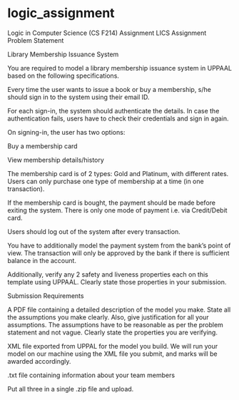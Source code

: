 # logic_assignment
Logic in Computer Science (CS F214) Assignment
LICS Assignment Problem Statement

Library Membership Issuance System

You are required to model a library membership issuance system in UPPAAL based on the following specifications.

Every time the user wants to issue a book or buy a membership, s/he should sign in to the system using their email ID.

For each sign-in, the system should authenticate the details. In case the authentication fails, users have to check their credentials and sign in again.

On signing-in, the user has two options:

Buy a membership card

View membership details/history

The membership card is of 2 types: Gold and Platinum, with different rates. Users can only purchase one type of membership at a time (in one transaction).

If the membership card is bought, the payment should be made before exiting the system. There is only one mode of payment i.e. via Credit/Debit card.

Users should log out of the system after every transaction.

You have to additionally model the payment system from the bank’s point of view. The transaction will only be approved by the bank if there is sufficient balance in the account.

Additionally, verify any 2 safety and liveness properties each on this template using UPPAAL. Clearly state those properties in your submission.

Submission Requirements

A PDF file containing a detailed description of the model you make. State all the assumptions you make clearly. Also, give justification for all your assumptions. The assumptions have to be reasonable as per the problem statement and not vague. Clearly state the properties you are verifying.

XML file exported from UPPAL for the model you build. We will run your model on our machine using the XML file you submit, and marks will be awarded accordingly.

.txt file containing information about your team members

Put all three in a single .zip file and upload.
